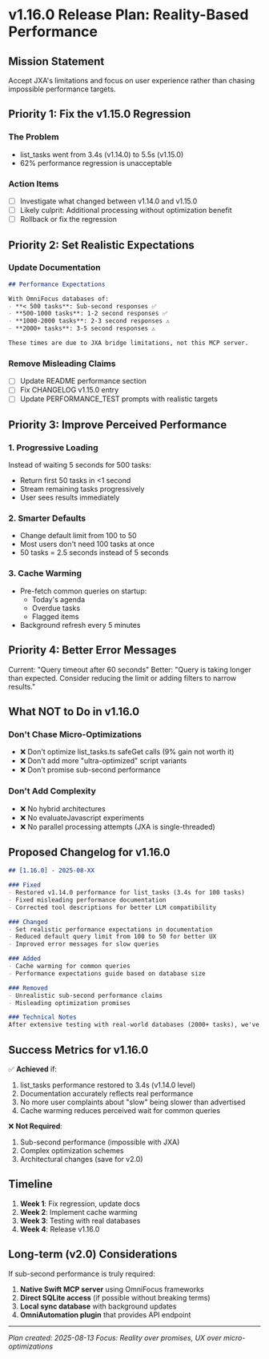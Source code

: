 # v1.16.0 Release Plan: Reality-Based Performance

## Mission Statement
Accept JXA's limitations and focus on user experience rather than chasing impossible performance targets.

## Priority 1: Fix the v1.15.0 Regression

### The Problem
- list_tasks went from 3.4s (v1.14.0) to 5.5s (v1.15.0)
- 62% performance regression is unacceptable

### Action Items
- [ ] Investigate what changed between v1.14.0 and v1.15.0
- [ ] Likely culprit: Additional processing without optimization benefit
- [ ] Rollback or fix the regression

## Priority 2: Set Realistic Expectations

### Update Documentation
```markdown
## Performance Expectations

With OmniFocus databases of:
- **< 500 tasks**: Sub-second responses ✅
- **500-1000 tasks**: 1-2 second responses ✅
- **1000-2000 tasks**: 2-3 second responses ⚠️
- **2000+ tasks**: 3-5 second responses ⚠️

These times are due to JXA bridge limitations, not this MCP server.
```

### Remove Misleading Claims
- [ ] Update README performance section
- [ ] Fix CHANGELOG v1.15.0 entry
- [ ] Update PERFORMANCE_TEST prompts with realistic targets

## Priority 3: Improve Perceived Performance

### 1. Progressive Loading
Instead of waiting 5 seconds for 500 tasks:
- Return first 50 tasks in <1 second
- Stream remaining tasks progressively
- User sees results immediately

### 2. Smarter Defaults
- Change default limit from 100 to 50
- Most users don't need 100 tasks at once
- 50 tasks = 2.5 seconds instead of 5 seconds

### 3. Cache Warming
- Pre-fetch common queries on startup:
  - Today's agenda
  - Overdue tasks
  - Flagged items
- Background refresh every 5 minutes

## Priority 4: Better Error Messages

Current: "Query timeout after 60 seconds"
Better: "Query is taking longer than expected. Consider reducing the limit or adding filters to narrow results."

## What NOT to Do in v1.16.0

### Don't Chase Micro-Optimizations
- ❌ Don't optimize list_tasks.ts safeGet calls (9% gain not worth it)
- ❌ Don't add more "ultra-optimized" script variants
- ❌ Don't promise sub-second performance

### Don't Add Complexity
- ❌ No hybrid architectures
- ❌ No evaluateJavascript experiments
- ❌ No parallel processing attempts (JXA is single-threaded)

## Proposed Changelog for v1.16.0

```markdown
## [1.16.0] - 2025-08-XX

### Fixed
- Restored v1.14.0 performance for list_tasks (3.4s for 100 tasks)
- Fixed misleading performance documentation
- Corrected tool descriptions for better LLM compatibility

### Changed
- Set realistic performance expectations in documentation
- Reduced default query limit from 100 to 50 for better UX
- Improved error messages for slow queries

### Added
- Cache warming for common queries
- Performance expectations guide based on database size

### Removed
- Unrealistic sub-second performance claims
- Misleading optimization promises

### Technical Notes
After extensive testing with real-world databases (2000+ tasks), we've identified that JXA's bridge overhead is the fundamental bottleneck. This release focuses on honest communication and user experience improvements rather than chasing unachievable performance targets.
```

## Success Metrics for v1.16.0

✅ **Achieved** if:
1. list_tasks performance restored to 3.4s (v1.14.0 level)
2. Documentation accurately reflects real performance
3. No more user complaints about "slow" being slower than advertised
4. Cache warming reduces perceived wait for common queries

❌ **Not Required**:
1. Sub-second performance (impossible with JXA)
2. Complex optimization schemes
3. Architectural changes (save for v2.0)

## Timeline

1. **Week 1**: Fix regression, update docs
2. **Week 2**: Implement cache warming
3. **Week 3**: Testing with real databases
4. **Week 4**: Release v1.16.0

## Long-term (v2.0) Considerations

If sub-second performance is truly required:
1. **Native Swift MCP server** using OmniFocus frameworks
2. **Direct SQLite access** (if possible without breaking terms)
3. **Local sync database** with background updates
4. **OmniAutomation plugin** that provides API endpoint

---

*Plan created: 2025-08-13*
*Focus: Reality over promises, UX over micro-optimizations*